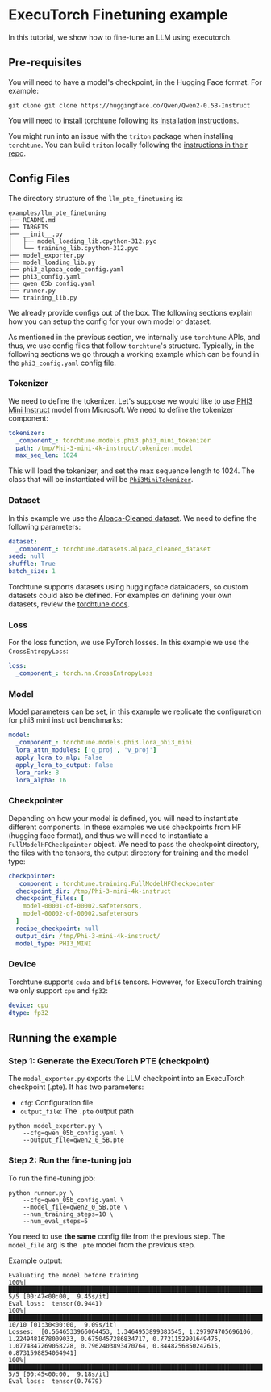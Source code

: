 # ExecuTorch Finetuning example

In this tutorial, we show how to fine-tune an LLM using executorch.

## Pre-requisites

You will need to have a model's checkpoint, in the Hugging Face format. For example:

```console
git clone git clone https://huggingface.co/Qwen/Qwen2-0.5B-Instruct
```

You will need to install [torchtune](https://github.com/pytorch/torchtune) following [its installation instructions](https://github.com/pytorch/torchtune?tab=readme-ov-file#installation).

You might run into an issue with the `triton` package when installing `torchtune`. You can build `triton` locally following the [instructions in their repo](https://github.com/triton-lang/triton?tab=readme-ov-file#install-from-source).

## Config Files

The directory structure of the `llm_pte_finetuning` is:

```console
examples/llm_pte_finetuning
├── README.md
├── TARGETS
├── __init__.py
│   ├── model_loading_lib.cpython-312.pyc
│   └── training_lib.cpython-312.pyc
├── model_exporter.py
├── model_loading_lib.py
├── phi3_alpaca_code_config.yaml
├── phi3_config.yaml
├── qwen_05b_config.yaml
├── runner.py
└── training_lib.py
```

We already provide configs out of the box. The following sections explain how you can setup the config for your own model or dataset.

As mentioned in the previous section, we internally use `torchtune` APIs, and thus, we use config files that follow `torchtune`'s structure. Typically, in the following sections we go through a working example which can be found in the `phi3_config.yaml` config file.

### Tokenizer

We need to define the tokenizer. Let's suppose we would like to use [PHI3 Mini Instruct](https://huggingface.co/microsoft/Phi-3-mini-4k-instruct) model from Microsoft. We need to define the tokenizer component:

```yaml
tokenizer:
  _component_: torchtune.models.phi3.phi3_mini_tokenizer
  path: /tmp/Phi-3-mini-4k-instruct/tokenizer.model
  max_seq_len: 1024
```

This will load the tokenizer, and set the max sequence length to 1024. The class that will be instantiated will be [`Phi3MiniTokenizer`](https://github.com/pytorch/torchtune/blob/ee343e61804f9942b2bd48243552bf17b5d0d553/torchtune/models/phi3/_tokenizer.py#L30).

### Dataset

In this example we use the [Alpaca-Cleaned dataset](https://huggingface.co/datasets/yahma/alpaca-cleaned). We need to define the following parameters:

```yaml
dataset:
  _component_: torchtune.datasets.alpaca_cleaned_dataset
seed: null
shuffle: True
batch_size: 1
```

Torchtune supports datasets using huggingface dataloaders, so custom datasets could also be defined. For examples on defining your own datasets, review the [torchtune docs](https://pytorch.org/torchtune/stable/tutorials/datasets.html#hugging-face-datasets).

### Loss

For the loss function, we use PyTorch losses. In this example we use the `CrossEntropyLoss`:

```yaml
loss:
  _component_: torch.nn.CrossEntropyLoss
```

### Model

Model parameters can be set, in this example we replicate the configuration for phi3 mini instruct benchmarks:

```yaml
model:
  _component_: torchtune.models.phi3.lora_phi3_mini
  lora_attn_modules: ['q_proj', 'v_proj']
  apply_lora_to_mlp: False
  apply_lora_to_output: False
  lora_rank: 8
  lora_alpha: 16
```

### Checkpointer

Depending on how your model is defined, you will need to instantiate different components. In these examples we use checkpoints from HF (hugging face format), and thus we will need to instantiate a `FullModelHFCheckpointer` object. We need to pass the checkpoint directory, the files with the tensors, the output directory for training and the model type:

```yaml
checkpointer:
  _component_: torchtune.training.FullModelHFCheckpointer
  checkpoint_dir: /tmp/Phi-3-mini-4k-instruct
  checkpoint_files: [
    model-00001-of-00002.safetensors,
    model-00002-of-00002.safetensors
  ]
  recipe_checkpoint: null
  output_dir: /tmp/Phi-3-mini-4k-instruct/
  model_type: PHI3_MINI
```

### Device

Torchtune supports `cuda` and `bf16` tensors. However, for ExecuTorch training we only support `cpu` and `fp32`:

```yaml
device: cpu
dtype: fp32
```

## Running the example

### Step 1: Generate the ExecuTorch PTE (checkpoint)

The `model_exporter.py` exports the LLM checkpoint into an ExecuTorch checkpoint (.pte). It has two parameters:

* `cfg`: Configuration file
* `output_file`: The `.pte` output path

```console
python model_exporter.py \
    --cfg=qwen_05b_config.yaml \
    --output_file=qwen2_0_5B.pte
```

### Step 2: Run the fine-tuning job

To run the fine-tuning job:

```console
python runner.py \
    --cfg=qwen_05b_config.yaml \
    --model_file=qwen2_0_5B.pte \
    --num_training_steps=10 \
    --num_eval_steps=5
```

You need to use **the same** config file from the previous step. The `model_file` arg is the `.pte` model from the previous step.

Example output:

```console
Evaluating the model before training
100%|███████████████████████████████████████████████████████████████████████████████████████████████████████████████████████████████████████████████████████████████████████████████████████████████████████████| 5/5 [00:47<00:00,  9.45s/it]
Eval loss:  tensor(0.9441)
100%|█████████████████████████████████████████████████████████████████████████████████████████████████████████████████████████████████████████████████████████████████████████████████████████████████████████| 10/10 [01:30<00:00,  9.09s/it]
Losses:  [0.5646533966064453, 1.3464953899383545, 1.297974705696106, 1.2249481678009033, 0.6750457286834717, 0.7721152901649475, 1.0774847269058228, 0.7962403893470764, 0.8448256850242615, 0.8731598854064941]
100%|███████████████████████████████████████████████████████████████████████████████████████████████████████████████████████████████████████████████████████████████████████████████████████████████████████████| 5/5 [00:45<00:00,  9.18s/it]
Eval loss:  tensor(0.7679)
```
